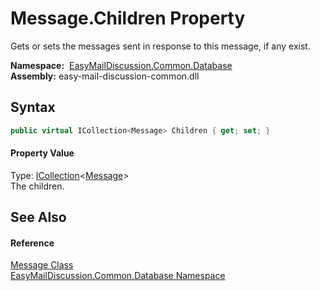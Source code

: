 Message.Children Property
=========================
Gets or sets the messages sent in response to this message, if any exist.

  **Namespace:**  [EasyMailDiscussion.Common.Database][1]  
  **Assembly:** easy-mail-discussion-common.dll

Syntax
------

```csharp
public virtual ICollection<Message> Children { get; set; }
```

#### Property Value
Type: [ICollection][2]&lt;[Message][3]>  
 The children. 

See Also
--------

#### Reference
[Message Class][3]  
[EasyMailDiscussion.Common.Database Namespace][1]  

[1]: ../README.md
[2]: https://docs.microsoft.com/dotnet/api/system.collections.generic.icollection-1
[3]: README.md
